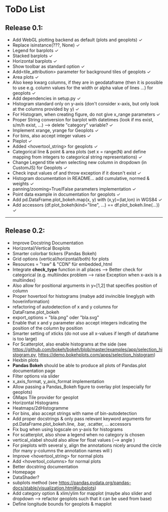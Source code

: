 # ToDo List

## Release 0.1:
 
- Add WebGL plotting backend as default (plots and geoplots) ✓
- Replace isinstance(???, None) ✓
- Legend for barplots ✓
- Stacked barplots ✓
- Horizontal barplots ✓
- Show toolbar as standard option ✓
- Add<tile_attribution> parameter for background tiles of geoplots ✓
- Area plots ✓
- Also keep kwarg columns, if they are in geodataframe (then it is possible to use e.g. column values for the width or alpha value of lines ...) for geoplots ✓
- Add dependencies in setup.py ✓
- Histogram standard only on y-axis (don't consider x-axis, but only look at the columns provided by y) ✓
- For Histogram, when creating figure, do not give x_range parameters ✓
- Proper String conversion for barplot with datetimes (look if ms exist, s/m/h exist, ...) --> delete "category" variable? ✓
- Implement xrange, yrange for Geoplots ✓
- For bins, also accept integer values ✓
- Pieplot ✓
- Added <hovertool_string> for geoplots ✓
- Categorical line  & point & area plots (set x = range(N) and define mapping from integers to categorical string representations)  ✓
- Change Legend title when selecting new column in dropdown (in CustomJS) for Geoplots ✓
- Check input values of <kind> and throw exception if it doesn't exist ✓
- Histogram documentation in README... add cumulative, normed & weights ✓
- panning/zooming=True/False parameters implementation ✓
- Point data example in documentation for geoplots ✓
- Add pd.DataFrame.plot_bokeh.map(x, y) with (x,y)=(lat,lon) in WGS84 ✓
- Add accessors (df.plot_bokeh(kind="line", ...) == df.plot_bokeh.line(...)) ✓

---






## Release 0.2:
- Improve Docstring Documentation
- Horizontal/Vertical Boxplots
- Smarter colorbar tickers (Pandas Bokeh)
- Grid options (vertical/horizontal/both) for plots
- Resources = "raw" & "CDN" für embedded_html
- Integrate **check_type** function in all places --> Better check for categorical (e.g. multiindex problem --> raise Exception when x-axis is a multiindex)
- Also allow for positional arguments in y=[1,2] that specifies position of column
- Proper hovertool for histograms (mabye add invincible lineglyph with hoverinformation)
- refactoring of autodetection of x and y columns for DataFrame.plot_bokeh
- export_options = "bla.png" oder "bla.svg"
- Enable that x and y parameter also accept integers indicating the position of the column by position
- Smarter setting of xticks (do not use all x-values if length of dataframe is too large)
- For Scatterplot, also enable histograms at the side (see https://github.com/bokeh/bokeh/blob/master/examples/app/selection_histogram.py, https://demo.bokehplots.com/apps/selection_histogram)
- Hexbin plots
- **Pandas Bokeh** should be able to produce all plots of Pandas.plot documentation page
- Filter options via slider
- x_axis_format, y_axis_format implementation
- Allow passing a Pandas_Bokeh figure to overlay plot (especially for geoplots)
- GMaps Tile provider for geoplot
- Horizontal Histograms
- Heatmaps/2dHistogramme
- For bins, also accept strings with name of bin-autodetection
- Add proper docstrings & only pass relevant keyword arguments for pd.DataFrame.plot_bokeh.line, .bar, .scatter, ... accessors 
- Fix bug when using logscale on y-axis for histograms
- For scatterplot, also show a legend when no category is chosen
- vertical_xlabel should also allow for float values (--> angle )
- For pieplots with several y, align the annotations nicely around the circle (for many y-columns the annotation names will )
- Improve <hovertool_string> for normal plots 
- Add <hovertool_columns> for normal plots
- Better docstring documentation
- Homepage
- DataShader?
- subplots method (see https://pandas.pydata.org/pandas-docs/stable/visualization.html#subplots)
- Add category option & xlim/ylim for mapplot (maybe also slider and dropdown --> refactor geoplots such that it can be used from base)
- Define longitude bounds for geoplots & mapplot